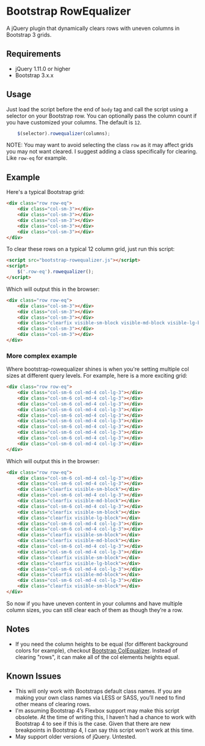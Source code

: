 # Bootstrap RowEqualizer

A jQuery plugin that dynamically clears rows with uneven columns in Bootstrap 3 grids.

## Requirements

- jQuery 1.11.0 or higher
- Bootstrap 3.x.x

## Usage

Just load the script before the end of `body` tag and call the script using a selector on your Bootstrap row. You can optionally pass the column count if you have customized your columns. The default is `12`.

```javascript
	$(selector).rowequalizer(columns);
```

NOTE: You may want to avoid selecting the class `row` as it may affect grids you may not want cleared. I suggest adding a class specifically for clearing. Like `row-eq` for example.

## Example

Here's a typical Bootstrap grid:
```html
<div class="row row-eq">
	<div class="col-sm-3"></div>
	<div class="col-sm-3"></div>
	<div class="col-sm-3"></div>
	<div class="col-sm-3"></div>
	<div class="col-sm-3"></div>
</div>
```

To clear these rows on a typical 12 column grid, just run this script:
```html
<script src="bootstrap-rowequalizer.js"></script>
<script>
	$('.row-eq').rowequalizer();
</script>
```

Which will output this in the browser:
```html
<div class="row row-eq">
	<div class="col-sm-3"></div>
	<div class="col-sm-3"></div>
	<div class="col-sm-3"></div>
	<div class="clearfix visible-sm-block visible-md-block visible-lg-block"></div>
	<div class="col-sm-3"></div>
	<div class="col-sm-3"></div>
</div>
```

### More complex example

Where bootstrap-rowequalizer shines is when you're setting multiple col sizes at different query levels. For example, here is a more exciting grid:
```html
<div class="row row-eq">
	<div class="col-sm-6 col-md-4 col-lg-3"></div>
	<div class="col-sm-6 col-md-4 col-lg-3"></div>
	<div class="col-sm-6 col-md-4 col-lg-3"></div>
	<div class="col-sm-6 col-md-4 col-lg-3"></div>
	<div class="col-sm-6 col-md-4 col-lg-3"></div>
	<div class="col-sm-6 col-md-4 col-lg-3"></div>
	<div class="col-sm-6 col-md-4 col-lg-3"></div>
	<div class="col-sm-6 col-md-4 col-lg-3"></div>
	<div class="col-sm-6 col-md-4 col-lg-3"></div>
	<div class="col-sm-6 col-md-4 col-lg-3"></div>
</div>
```

Which will output this in the browser:
```html
<div class="row row-eq">
	<div class="col-sm-6 col-md-4 col-lg-3"></div>
	<div class="col-sm-6 col-md-4 col-lg-3"></div>
	<div class="clearfix visible-sm-block"></div>
	<div class="col-sm-6 col-md-4 col-lg-3"></div>
	<div class="clearfix visible-md-block"></div>
	<div class="col-sm-6 col-md-4 col-lg-3"></div>
	<div class="clearfix visible-sm-block"></div>
	<div class="clearfix visible-lg-block"></div>
	<div class="col-sm-6 col-md-4 col-lg-3"></div>
	<div class="col-sm-6 col-md-4 col-lg-3"></div>
	<div class="clearfix visible-sm-block"></div>
	<div class="clearfix visible-md-block"></div>
	<div class="col-sm-6 col-md-4 col-lg-3"></div>
	<div class="col-sm-6 col-md-4 col-lg-3"></div>
	<div class="clearfix visible-sm-block"></div>
	<div class="clearfix visible-lg-block"></div>
	<div class="col-sm-6 col-md-4 col-lg-3"></div>
	<div class="clearfix visible-md-block"></div>
	<div class="col-sm-6 col-md-4 col-lg-3"></div>
	<div class="clearfix visible-sm-block"></div>
</div>
```

So now if you have uneven content in your columns and have multiple column sizes, you can still clear each of them as though they’re a row.

## Notes

- If you need the column heights to be equal (for different background colors for example), checkout [Bootstrap ColEqualizer](https://github.com/gsmke/bootstrap-colequalizer). Instead of clearing "rows", it can make all of the col elements heights equal.

## Known Issues

- This will only work with Bootstraps default class names. If you are making your own class names via LESS or SASS, you’ll need to find other means of clearing rows.
- I'm assuming Bootstrap 4’s Flexbox support may make this script obsolete. At the time of writing this, I haven't had a chance to work with Bootstrap 4 to see if this is the case. Given that there are new breakpoints in Bootstrap 4, I can say this script won't work at this time.
- May support older versions of jQuery. Untested.
